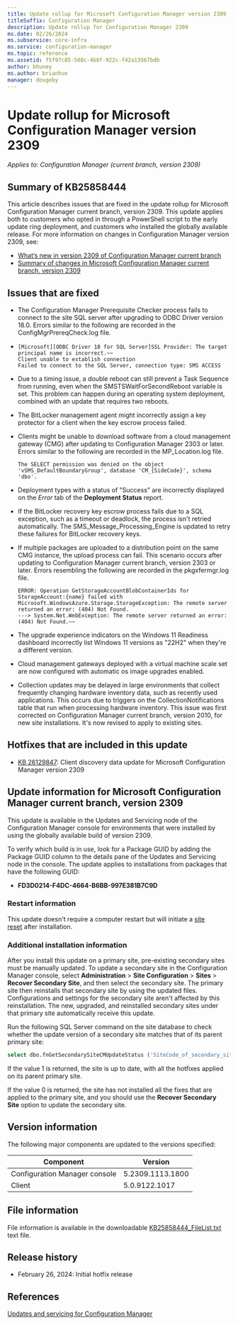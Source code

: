 ```yaml
---
title: Update rollup for Microsoft Configuration Manager version 2309
titleSuffix: Configuration Manager
description: Update rollup for Configuration Manager 2309
ms.date: 02/26/2024
ms.subservice: core-infra
ms.service: configuration-manager
ms.topic: reference
ms.assetid: f5f97c85-508c-4b8f-922c-f42a13567bdb
author: bhuney
ms.author: brianhun
manager: dougeby
---
```


# Update rollup for Microsoft Configuration Manager version 2309

*Applies to: Configuration Manager (current branch, version 2309)*

## Summary of KB25858444
This article describes issues that are fixed in the update rollup for Microsoft Configuration Manager current branch, version 2309. This update applies both to customers who opted in through a PowerShell script to the early update ring deployment, and customers who installed the globally available release.
For more information on changes in Configuration Manager version 2309, see:
- [What’s new in version 2309 of Configuration Manager current branch](../../core/plan-design/changes/whats-new-in-version-2309.md)
- [Summary of changes in Microsoft Configuration Manager current branch, version 2309](../../hotfix/2309/24341484.md)


## Issues that are fixed
<!-- 26282398 -->
- The Configuration Manager Prerequisite Checker process fails to connect to the site SQL server after upgrading to ODBC Driver version 18.0. Errors similar to the following are recorded in the ConfigMgrPrereqCheck.log file.
-    ```text
     [Microsoft][ODBC Driver 18 for SQL Server]SSL Provider: The target principal name is incorrect.~~
     Client unable to establish connection
     Failed to connect to the SQL Server, connection type: SMS ACCESS
     ```

<!-- 26442806 -->
- Due to a timing issue, a double reboot can still prevent a Task Sequence from running, even when the SMSTSWaitForSecondReboot variable is set. This problem can happen during an operating system deployment, combined with an update that requires two reboots.

<!-- 26419721 -->
- The BitLocker management agent might incorrectly assign a key protector for a client when the key escrow process failed. 

<!-- 26150205 -->
- Clients might be unable to download software from a cloud management gateway (CMG) after updating to Configuration Manager 2303 or later. Errors similar to the following are recorded in the MP_Location.log file.
     ```text
     The SELECT permission was denied on the object 'vSMS_DefaultBoundaryGroup', database 'CM_{SideCode}', schema 'dbo'.
     ```

<!-- 26189741 -->
- Deployment types with a status of "Success" are incorrectly displayed on the *Error* tab of the **Deployment Status** report.

<!-- 26274868 -->
- If the BitLocker recovery key escrow process fails due to a SQL exception, such as a timeout or deadlock, the process isn't retried automatically. The SMS_Message_Processing_Engine is updated to retry these failures for BitLocker recovery keys.

<!-- 25961029 -->
- If multiple packages are uploaded to a distribution point on the same CMG instance, the upload process can fail. This scenario occurs after updating to Configuration Manager current branch, version 2303 or later.
Errors resembling the following are recorded in the pkgxfermgr.log file.
   ```text
   ERROR: Operation GetStorageAccountBlobContainerIds for StorageAccount:{name} failed with Microsoft.WindowsAzure.Storage.StorageException: The remote server returned an error: (404) Not Found.
   ---> System.Net.WebException: The remote server returned an error: (404) Not Found.~~
   ```
<!-- 26357341 -->
- The upgrade experience indicators on the Windows 11 Readiness dashboard incorrectly list Windows 11 versions as "22H2" when they're a different version.

<!-- 26241434 -->
- Cloud management gateways deployed with a virtual machine scale set are now configured with automatic os image upgrades enabled.

<!-- 26322254 --> 
- Collection updates may be delayed in large environments that collect frequently changing hardware inventory data, such as recently used applications. This occurs due to triggers on the CollectionNotifications table that run when processing hardware inventory.
This issue was first corrected on Configuration Manager current branch, version 2010, for new site installations. It's now revised to apply to existing sites.

## Hotfixes that are included in this update
- [KB 26129847](../../hotfix/2309/26129847.md): Client discovery data update for Microsoft Configuration Manager version 2309

## Update information for Microsoft Configuration Manager current branch, version 2309

This update is available in the Updates and Servicing node of the Configuration Manager console for environments that were installed by using the globally available build of version 2309.

<!-- Members of the Configuration Manager Technology Adoption Program (TAP) must first apply the private TAP rollup before this update is displayed. -->

To verify which build is in use, look for a Package GUID by adding the Package GUID column to the details pane of the Updates and Servicing node in the console. The update applies to installations from packages that have the following GUID:
- **FD3D0214-F4DC-4664-B6BB-997E381B7C9D**


### Restart information

This update doesn't require a computer restart but will initiate a [site reset](../../core/servers/manage/modify-your-infrastructure.md#bkmk_reset) after installation.

### Additional installation information

After you install this update on a primary site, pre-existing secondary sites must be manually updated. To update a secondary site in the Configuration Manager console, select **Administration** > **Site Configuration** > **Sites** >  **Recover Secondary Site**, and then select the secondary site. The primary site then reinstalls that secondary site by using the updated files. Configurations and settings for the secondary site aren't affected by this reinstallation. The new, upgraded, and reinstalled secondary sites under that primary site automatically receive this update.

Run the following SQL Server command on the site database to check whether the update version of a secondary site matches that of its parent primary site:
   ```sql
   select dbo.fnGetSecondarySiteCMUpdateStatus ('SiteCode_of_secondary_site')
   ```
If the value 1 is returned, the site is up to date, with all the hotfixes applied on its parent primary site.

If the value 0 is returned, the site has not installed all the fixes that are applied to the primary site, and you should use the **Recover Secondary Site** option to update the secondary site.

## Version information
The following major components are updated to the versions specified:

| Component | Version |
|---|---|
| Configuration Manager console | 5.2309.1113.1800 |
| Client | 5.0.9122.1017 |



## File information
File information is available in the downloadable [KB25858444_FileList.txt](https://aka.ms/KB25858444_FileList) text file.

## Release history
- February 26, 2024: Initial hotfix release

## References
[Updates and servicing for Configuration Manager](../../core/servers/manage/updates.md)

